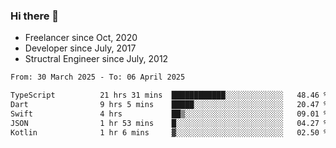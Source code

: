 ### Hi there 👋

- Freelancer since Oct, 2020
- Developer since July, 2017
- Structral Engineer since July, 2012

<!--START_SECTION:waka-->

```txt
From: 30 March 2025 - To: 06 April 2025

TypeScript          21 hrs 31 mins  ████████████░░░░░░░░░░░░░   48.46 %
Dart                9 hrs 5 mins    █████░░░░░░░░░░░░░░░░░░░░   20.47 %
Swift               4 hrs           ██▒░░░░░░░░░░░░░░░░░░░░░░   09.01 %
JSON                1 hr 53 mins    █░░░░░░░░░░░░░░░░░░░░░░░░   04.27 %
Kotlin              1 hr 6 mins     ▓░░░░░░░░░░░░░░░░░░░░░░░░   02.50 %
```

<!--END_SECTION:waka-->
